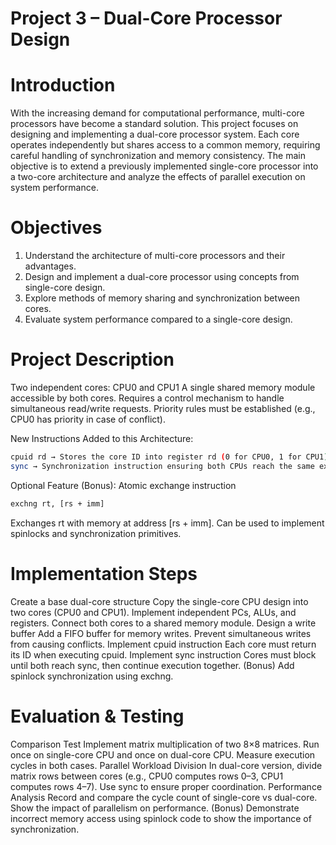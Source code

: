 # Project 3 – Dual-Core Processor Design

# Introduction

With the increasing demand for computational performance, multi-core processors have become a standard solution. This project focuses on designing and implementing a dual-core processor system. Each core operates independently but shares access to a common memory, requiring careful handling of synchronization and memory consistency.
The main objective is to extend a previously implemented single-core processor into a two-core architecture and analyze the effects of parallel execution on system performance.


# Objectives

1. Understand the architecture of multi-core processors and their advantages.
2. Design and implement a dual-core processor using concepts from single-core design.
3. Explore methods of memory sharing and synchronization between cores.
4. Evaluate system performance compared to a single-core design.

# Project Description
Two independent cores: CPU0 and CPU1
A single shared memory module accessible by both cores.
Requires a control mechanism to handle simultaneous read/write requests.
Priority rules must be established (e.g., CPU0 has priority in case of conflict).

New Instructions Added to this Architecture:

```bash
cpuid rd → Stores the core ID into register rd (0 for CPU0, 1 for CPU1).
sync → Synchronization instruction ensuring both CPUs reach the same execution point before continuing (blocking).
```

Optional Feature (Bonus):
Atomic exchange instruction
```bash
exchng rt, [rs + imm]  
```
Exchanges rt with memory at address [rs + imm].
Can be used to implement spinlocks and synchronization primitives.

# Implementation Steps

Create a base dual-core structure
Copy the single-core CPU design into two cores (CPU0 and CPU1).
Implement independent PCs, ALUs, and registers.
Connect both cores to a shared memory module.
Design a write buffer
Add a FIFO buffer for memory writes.
Prevent simultaneous writes from causing conflicts.
Implement cpuid instruction
Each core must return its ID when executing cpuid.
Implement sync instruction
Cores must block until both reach sync, then continue execution together.
(Bonus) Add spinlock synchronization using exchng.

# Evaluation & Testing

Comparison Test
Implement matrix multiplication of two 8×8 matrices.
Run once on single-core CPU and once on dual-core CPU.
Measure execution cycles in both cases.
Parallel Workload Division
In dual-core version, divide matrix rows between cores (e.g., CPU0 computes rows 0–3, CPU1 computes rows 4–7).
Use sync to ensure proper coordination.
Performance Analysis
Record and compare the cycle count of single-core vs dual-core.
Show the impact of parallelism on performance.
(Bonus) Demonstrate incorrect memory access using spinlock code to show the importance of synchronization.